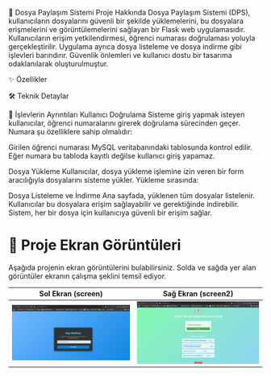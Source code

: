📁 Dosya Paylaşım Sistemi
Proje Hakkında
Dosya Paylaşım Sistemi (DPS), kullanıcıların dosyalarını güvenli bir şekilde yüklemelerini, bu dosyalara erişmelerini ve görüntülemelerini sağlayan bir Flask web uygulamasıdır. Kullanıcıların erişim yetkilendirmesi, öğrenci numarası doğrulaması yoluyla gerçekleştirilir. Uygulama ayrıca dosya listeleme ve dosya indirme gibi işlevleri barındırır. Güvenlik önlemleri ve kullanıcı dostu bir tasarıma odaklanılarak oluşturulmuştur.

✨ Özellikler


🛠️ Teknik Detaylar


🔧 İşlevlerin Ayrıntıları
Kullanıcı Doğrulama
Sisteme giriş yapmak isteyen kullanıcılar, öğrenci numaralarını girerek doğrulama sürecinden geçer. Numara şu özelliklere sahip olmalıdır:

Girilen öğrenci numarası MySQL veritabanındaki  tablosunda kontrol edilir. Eğer numara bu tabloda kayıtlı değilse kullanıcı giriş yapamaz.

Dosya Yükleme
Kullanıcılar, dosya yükleme işlemine izin veren bir form aracılığıyla dosyalarını sisteme yükler. Yükleme sırasında:


Dosya Listeleme ve İndirme
Ana sayfada, yüklenen tüm dosyalar listelenir. Kullanıcılar bu dosyalara erişim sağlayabilir ve gerektiğinde indirebilir. Sistem, her bir dosya için kullanıcıya güvenli bir erişim sağlar.

# 📸 Proje Ekran Görüntüleri

Aşağıda projenin ekran görüntülerini bulabilirsiniz. Solda ve sağda yer alan görüntüler ekranın çalışma şeklini temsil ediyor.

| Sol Ekran (screen)       | Sağ Ekran (screen2)       |
|---------------------------|---------------------------|
| ![screen](./screen.png)   | ![screen2](./screen2.png) |
